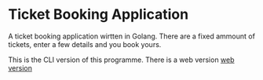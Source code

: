 # Ticket Booking Application
A ticket booking application wirtten in Golang.
There are a fixed ammount of tickets, enter a few details and you book yours.

This is the CLI version of this programme. There is a web version [web version](www.github.com/fiificoder/goCRUD-API)
